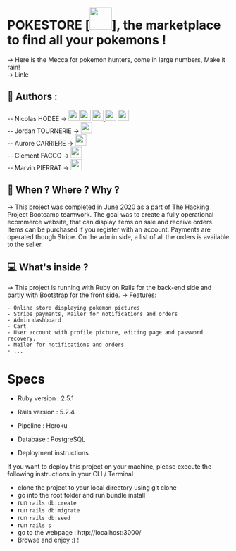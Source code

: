 # POKESTORE [<img src="https://upload.wikimedia.org/wikipedia/commons/thumb/5/53/Pok%C3%A9_Ball_icon.svg/1026px-Pok%C3%A9_Ball_icon.svg.png" width="50" >], the marketplace to find all your pokemons !

→ Here is the Mecca for pokemon hunters, come in large numbers, Make it rain!  
→ Link: 



## 👤  Authors : 

-- Nicolas HODEE → 
[<img src="http://pngimg.com/uploads/github/github_PNG40.png" width="25" >](https://github.com/nicolashodee)[<img src="https://user-images.githubusercontent.com/59894954/79057092-9281bc00-7c5d-11ea-9392-783b52f9dae4.png" width="25" >](https://www.nicolashodee.com)  [<img src="https://www.crossfitchelles.com/wp-content/uploads/2019/03/linkedin-icon-logo-png-transparent.png" width="25" >  ](https://www.linkedin.com/in/nicolashodee)  [<img src="https://upload.wikimedia.org/wikipedia/commons/4/45/New_Logo_Gmail.svg" width="25" >](contact@nicolashodee.com)   [<img src="https://www.toomed.com/blog/wp-content/uploads/2018/09/new-instagram-logo-png-transparent.png" width="25" > ](https://www.instagram.com/nicolas_hodee_photography)<br> 
-- Jordan TOURNERIE → 
[<img src="http://pngimg.com/uploads/github/github_PNG40.png" width="25" >](https://github.com/JordanT2310)<br>
-- Aurore CARRIERE → 
[<img src="http://pngimg.com/uploads/github/github_PNG40.png" width="25" >](https://github.com/Titpioupiou)<br>
-- Clement FACCO → 
[<img src="http://pngimg.com/uploads/github/github_PNG40.png" width="25" >](https://github.com/cfacco1)<br>
-- Marvin PIERRAT → 
[<img src="http://pngimg.com/uploads/github/github_PNG40.png" width="25" >](https://github.com/Homarv)<br>

## :calendar:  When ? Where ? Why ?

→ This project was completed in June 2020 as a part of The Hacking Project Bootcamp teamwork. The goal was to create a fully operational ecommerce website, that can display items on sale and receive orders. Items can be purchased if you register with an account. Payments are operated though Stripe. On the admin side, a list of all the orders is available to the seller.  


## :computer:  What's inside ?

→ This project is running with Ruby on Rails for the back-end side and partly with Bootstrap for the front side. 
→ Features: 
```
- Online store displaying pokemon pictures
- Stripe payments, Mailer for notifications and orders 
- Admin dashboard
- Cart
- User account with profile picture, editing page and password recovery. 
- Mailer for notifications and orders
- ...
```

# Specs

* Ruby version : 2.5.1
* Rails version : 5.2.4
* Pipeline : Heroku

* Database : PostgreSQL


* Deployment instructions

If you want to deploy this project on your machine, please execute the following instructions in your CLI / Terminal
  - clone the project to your local directory using git clone
  - go into the root folder and run bundle install
  - run ```rails db:create```
  - run ```rails db:migrate```
  - run ```rails db:seed```
  - run ```rails s```
  - go to the webpage : http://localhost:3000/
  - Browse and enjoy :) !

  


